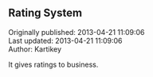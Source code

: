 ## Rating System  
Originally published: 2013-04-21 11:09:06  
Last updated: 2013-04-21 11:09:06  
Author: Kartikey   
  
It gives ratings to business.